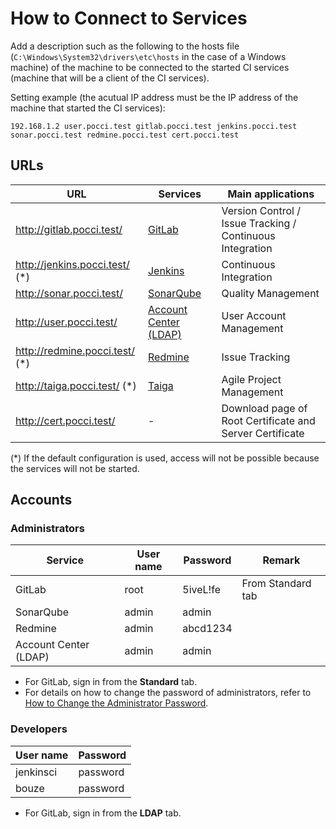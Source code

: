 How to Connect to Services
==========================

Add a description such as the following to the hosts file
(`C:\Windows\System32\drivers\etc\hosts` in the case of a Windows machine) of the machine to be
connected to the started CI services (machine that will be a client of the CI services).

Setting example (the acutual IP address must be the IP address of the machine that started the CI services):

```
192.168.1.2 user.pocci.test gitlab.pocci.test jenkins.pocci.test sonar.pocci.test redmine.pocci.test cert.pocci.test
```


URLs
----

URL                             | Services                                                | Main applications
------------------------------- | ------------------------------------------------------- | ---------------------------------------------
http://gitlab.pocci.test/       | [GitLab](https://gitlab.com/)                           | Version Control / Issue Tracking / Continuous Integration
http://jenkins.pocci.test/ (*)  | [Jenkins](https://jenkins-ci.org/)                      | Continuous Integration
http://sonar.pocci.test/        | [SonarQube](http://www.sonarqube.org/)                  | Quality Management
http://user.pocci.test/         | [Account Center (LDAP)](https://github.com/xpfriend/pocci-account-center)    | User Account Management
http://redmine.pocci.test/ (*)  | [Redmine](http://www.redmine.org/)                      | Issue Tracking
http://taiga.pocci.test/ (*)    | [Taiga](https://taiga.io/)                              | Agile Project Management
http://cert.pocci.test/         | -                                                       | Download page of Root Certificate and Server Certificate

(*) If the default configuration is used, access will not be possible because the services will not be started.


Accounts
--------

### Administrators
Service               | User name                  | Password    | Remark
--------------------- | -------------------------- | ----------- | ------------------
GitLab                | root                       | 5iveL!fe    | From Standard tab
SonarQube             | admin                      | admin       |
Redmine               | admin                      | abcd1234    |
Account Center (LDAP) | admin                      | admin       |

*   For GitLab, sign in from the **Standard** tab.
*   For details on how to change the password of administrators,
    refer to [How to Change the Administrator Password](./change-admin-password.en.md).


### Developers
User name  | Password
---------- | --------
jenkinsci  | password
bouze      | password

*   For GitLab, sign in from the **LDAP** tab.
